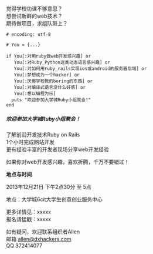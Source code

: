 觉得学校功课不够意思？  
想尝试新鲜的web技术？  
期待做项目，求组队带上？

```
# encoding: utf-8

# You = {...}

if You[:对用ruby做web开发感兴趣] or
   You[:对Ruby_Python这类动态语言感兴趣] or
   You[:对如何用ruby_rails实现ios或android的服务器后端] or
   You[:梦想成为一个hacker] or
   You[:厌倦学校教的boring的东西] or
   You[:对编译式语言没什么好感] or
   You[:想以编程为乐]
  puts "欢迎参加大学城Ruby小组聚会!"
end
```

##### 欢迎参加大学城Ruby小组聚会！

了解前沿开发技术Ruby on Rails  
1个小时完成网站开发  
更有经验丰富的开发者现场分享web开发经验  

如果你对web开发感兴趣，喜欢折腾，千万不要错过！

**地点与时间**

2013年12月21日 下午2点30分 至 5点

地点：大学城6cit大学生创意创业服务中心

更多详情见：xxxxx  
报名请猛戳：xxxxx

如有疑问，欢迎联系组织者Allen  
邮箱 allen@dxhackers.com  
QQ 372414077
